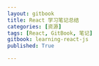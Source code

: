 ```yaml
---
layout: gitbook
title: React 学习笔记总结
categories: [资源]
tags: [React, GitBook, 笔记]
gitbook: learning-react-js
published: True

---
```

